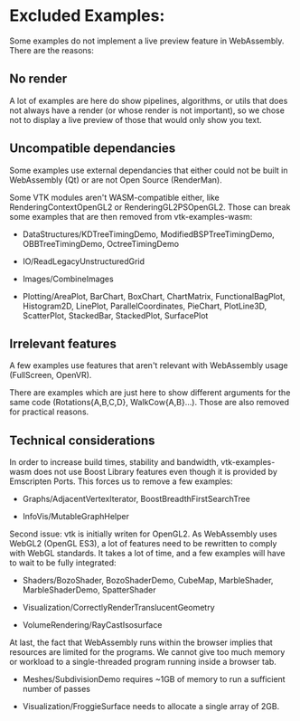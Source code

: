 # Excluded Examples:

Some examples do not implement a live preview feature in WebAssembly.
There are the reasons:

## No render

A lot of examples are here do show pipelines, algorithms, or utils that
does not always have a render (or whose render is not important), so we
chose not to display a live preview of those that would only show you text.

## Uncompatible dependancies

Some examples use external dependancies that either could not be built in WebAssembly
(Qt) or are not Open Source (RenderMan).

Some VTK modules aren't WASM-compatible either,
like RenderingContextOpenGL2 or RenderingGL2PSOpenGL2.
Those can break some examples that are then removed from vtk-examples-wasm:

- DataStructures/KDTreeTimingDemo, ModifiedBSPTreeTimingDemo,
  OBBTreeTimingDemo, OctreeTimingDemo

- IO/ReadLegacyUnstructuredGrid

- Images/CombineImages

- Plotting/AreaPlot, BarChart, BoxChart, ChartMatrix, FunctionalBagPlot,
  Histogram2D, LinePlot, ParallelCoordinates, PieChart, PlotLine3D, ScatterPlot,
StackedBar, StackedPlot, SurfacePlot

## Irrelevant features

A few examples use features that aren't relevant with WebAssembly usage
(FullScreen, OpenVR).

There are examples which are just here to show different arguments
for the same code (Rotations{A,B,C,D}, WalkCow{A,B}...).
Those are also removed for practical reasons.

## Technical considerations

In order to increase build times, stability and bandwidth,
vtk-examples-wasm does not use Boost Library features even though it is provided
by Emscripten Ports. This forces us to remove a few examples:

- Graphs/AdjacentVertexIterator, BoostBreadthFirstSearchTree

- InfoVis/MutableGraphHelper

Second issue: vtk is initially writen for OpenGL2. As WebAssembly uses
WebGL2 (OpenGL ES3), a lot of features need to be rewritten to comply
with WebGL standards. It takes a lot of time, and a few examples will have
to wait to be fully integrated:

- Shaders/BozoShader, BozoShaderDemo, CubeMap, MarbleShader, MarbleShaderDemo, SpatterShader

- Visualization/CorrectlyRenderTranslucentGeometry

- VolumeRendering/RayCastIsosurface

At last, the fact that WebAssembly runs within the browser implies that
resources are limited for the programs. We cannot give too much memory or workload
to a single-threaded program running inside a browser tab.

- Meshes/SubdivisionDemo requires ~1GB of memory to run a sufficient number of passes

- Visualization/FroggieSurface needs to allocate a single array of 2GB.
